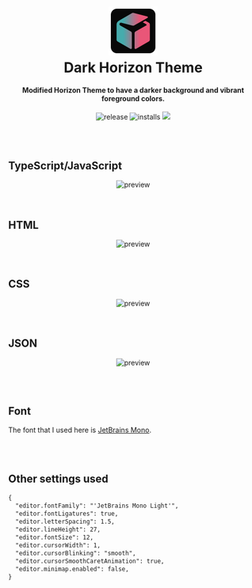 <h1 align="center">
  <br>
  <img src="logo.png" alt="Markdownify" width="100">
  <br>
  Dark Horizon Theme
  <br>
</h1>

<h4 align="center">Modified Horizon Theme to have a darker background and vibrant foreground colors.</h4>

<p align="center">
    <img src="https://badgen.net/badge/release/0.2.4/pink"
         alt="release">
    <img src="https://badgen.net/badge/installs/66/cyan" alt="installs">
    <a href="https://github.com/mcagampan/dark-horizon">
      <img src="https://badgen.net/badge/repo/repository/red?icon=github&label">
    </a>
</p>

<br/>
<br/>

## TypeScript/JavaScript

<p align="center">
  <img alt="preview" src="https://i.ibb.co/tQC6gFL/Typescript.png"/>
</p>

<br/>

## HTML

<p align="center">
  <img alt="preview" src="https://i.ibb.co/88PPRDD/HTML.png">
</p>

<br/>

## CSS

<p align="center">
  <img alt="preview" src="https://i.ibb.co/x2MDhXd/CSS.png">
</p>

<br/>

## JSON

<p align="center">
  <img alt="preview" src="https://i.ibb.co/XDT3RPH/JSON.png">
</p>

<br/>
<br/>

## Font

The font that I used here is [JetBrains Mono](https://www.jetbrains.com/lp/mono/).

<br/>
<br/>

## Other settings used

```
{
  "editor.fontFamily": "'JetBrains Mono Light'",
  "editor.fontLigatures": true,
  "editor.letterSpacing": 1.5,
  "editor.lineHeight": 27,
  "editor.fontSize": 12,
  "editor.cursorWidth": 1,
  "editor.cursorBlinking": "smooth",
  "editor.cursorSmoothCaretAnimation": true,
  "editor.minimap.enabled": false,
}
```
